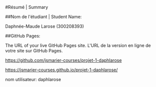 #Résumé | Summary

##Nom de l'étudiant | Student Name:

Daphnée-Maude Larose (300208393)

##GitHub Pages:

The URL of your live GitHub Pages site. L'URL de la version en ligne de votre site sur GitHub Pages.

https://github.com/jsmarier-courses/projet-1-daphlarose

https://jsmarier-courses.github.io/projet-1-daphlarose/ 

nom utilisateur: daphlarose